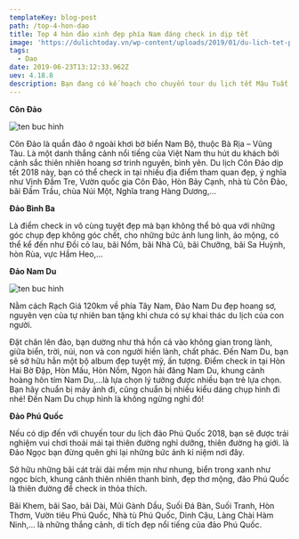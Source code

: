 ```yaml
---
templateKey: blog-post
path: /top-4-hon-dao
title: Top 4 hòn đảo xinh đẹp phía Nam đáng check in dịp tết
image: 'https://dulichtoday.vn/wp-content/uploads/2019/01/du-lich-tet-phu-quoc-3.jpg' 
tags:
  - Dao
date: 2019-06-23T13:12:33.962Z
uev: 4.18.8
description: Bạn đang có kế hoạch cho chuyến tour du lịch tết Mậu Tuất 2018? Bạn chưa biết nên đi đâu? Vậy top 4 hòn đảo xinh đẹp phía Nam dưới đây là những gợi ý lý tưởng để bạn có thể check in thỏa thích, sở hữu những bức ảnh ấn tượng, đẹp khó cưỡng. Hãy cùng chúng tôi tham khảo nhé!
---
```


**Côn Đảo**

![ten buc hinh](https://phuquocxanh.com/vi/wp-content/uploads/2017/10/c%C3%B4n-%C4%91%E1%BA%A3o-768x512.jpg "ten buc hinh")

Côn Đảo là quần đảo ở ngoài khơi bờ biển Nam Bộ, thuộc Bà Rịa – Vũng Tàu. Là một danh thắng cảnh nổi tiếng của Việt Nam thu hút du khách bởi cảnh sắc thiên nhiên hoang sơ trinh nguyên, bình yên. Du lịch Côn Đảo dịp tết 2018 này, bạn có thể check in tại nhiều địa điểm tham quan đẹp, ý nghĩa như Vịnh Đầm Tre, Vườn quốc gia Côn Đảo, Hòn Bảy Cạnh, nhà tù Côn Đảo, bãi Đầm Trầu, chùa Núi Một, Nghĩa trang Hàng Dương,…

**Đảo Bình Ba**


Là điểm check in vô cùng tuyệt đẹp mà bạn không thể bỏ qua với những góc chụp đẹp không góc chết, cho những bức ảnh lung linh, ảo mộng, có thể kể đến như Đồi cỏ lau, bãi Nồm, bãi Nhà Cũ, bãi Chưỡng, bãi Sa Huỳnh, hòn Rùa, vực Hầm Heo,…

**Đảo Nam Du**

![ten buc hinh](https://phuquocxanh.com/vi/wp-content/uploads/2017/10/%C4%91%E1%BA%A3o-768x768.jpg "ten buc hinh")

Nằm cách Rạch Giá 120km về phía Tây Nam, Đảo Nam Du đẹp hoang sơ, nguyên vẹn của tự nhiên ban tặng khi chưa có sự khai thác du lịch của con người.

Đặt chân lên đảo, bạn dường như thả hồn cả vào không gian trong lành, giữa biển, trời, núi, non và con người hiền lành, chất phác. Đến Nam Du, bạn sẽ sở hữu hẳn một bộ album đẹp tuyệt mỹ, ấn tượng. Điểm check in tại Hòn Hai Bờ Đập, Hòn Mấu, Hòn Nồm, Ngọn hải đăng Nam Du, khung cảnh hoàng hôn tím Nam Du,…là lựa chọn lý tưởng được nhiều bạn trẻ lựa chọn. Bạn hãy chuẩn bị máy ảnh đi, cũng chuẩn bị nhiều kiểu dáng chụp hình đi nhé! Đến Nam Du chụp hình là không ngừng nghỉ đó!

**Đảo Phú Quốc**


Nếu có dịp đến với chuyến tour du lịch đảo Phú Quốc 2018, bạn sẽ được trải nghiệm vui chơi thoải mái tại thiên đường nghỉ dưỡng, thiên đường hạ giới. là Đảo Ngọc bạn đừng quên ghi lại những bức ảnh kỉ niệm nơi đây.

Sở hữu những bãi cát trải dài mềm mịn như nhung, biển trong xanh như ngọc bích, khung cảnh thiên nhiên thanh bình, đẹp thơ mộng, đảo Phú Quốc là thiên đường để check in thỏa thích.

Bãi Khem, bãi Sao, bãi Dài, Mũi Gành Dầu, Suối Đá Bàn, Suối Tranh, Hòn Thơm, Vườn tiêu Phú Quốc, Nhà tù Phú Quốc, Dinh Cậu, Làng Chài Hàm Ninh,… là những thắng cảnh, di tích đẹp nổi tiếng của đảo Phú Quốc.